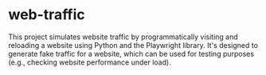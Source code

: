 # web-traffic
This project simulates website traffic by programmatically visiting and reloading a website using Python and the Playwright library. It's designed to generate fake traffic for a website, which can be used for testing purposes (e.g., checking website performance under load).

